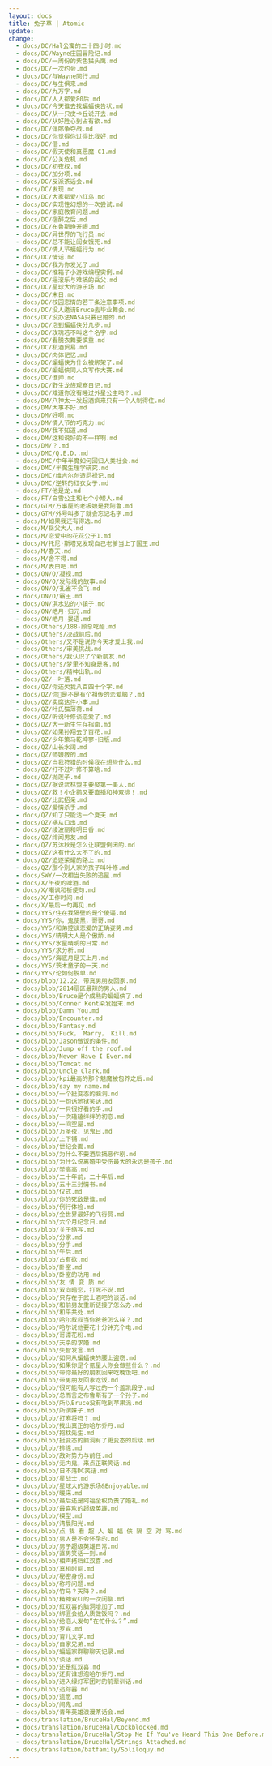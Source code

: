 ```yaml
---
layout: docs
title: 兔子草 | Atomic
update: 
change:
  - docs/DC/Hal公寓的二十四小时.md
  - docs/DC/Wayne庄园冒险记.md
  - docs/DC/一周份的紫色猫头鹰.md
  - docs/DC/一次约会.md
  - docs/DC/与Wayne同行.md
  - docs/DC/与生俱来.md
  - docs/DC/九万字.md
  - docs/DC/人人都爱80后.md
  - docs/DC/今天谁去找蝙蝠侠告状.md
  - docs/DC/从一只皮卡丘说开去.md
  - docs/DC/从好胜心到占有欲.md
  - docs/DC/伴郎争夺战.md
  - docs/DC/你觉得你过得比我好.md
  - docs/DC/借.md
  - docs/DC/假天使和真恶魔-C1.md
  - docs/DC/公关危机.md
  - docs/DC/初夜权.md
  - docs/DC/加分项.md
  - docs/DC/反派茶话会.md
  - docs/DC/发现.md
  - docs/DC/大家都爱小红鸟.md
  - docs/DC/实现性幻想的一次尝试.md
  - docs/DC/家庭教育问题.md
  - docs/DC/宿醉之后.md
  - docs/DC/布鲁斯睁开眼.md
  - docs/DC/异世界的飞行员.md
  - docs/DC/总不能让闺女饿死.md
  - docs/DC/情人节蝙蝠行为.md
  - docs/DC/情话.md
  - docs/DC/我为你发光了.md
  - docs/DC/推箱子小游戏编程实例.md
  - docs/DC/摇滚乐与难搞的岳父.md
  - docs/DC/星球大的游乐场.md
  - docs/DC/末日.md
  - docs/DC/校园恋情的若干条注意事项.md
  - docs/DC/没人邀请Bruce去毕业舞会.md
  - docs/DC/没办法NASA只要已婚的.md
  - docs/DC/泡到蝙蝠侠分几步.md
  - docs/DC/玫瑰若不叫这个名字.md
  - docs/DC/看脱衣舞要慎重.md
  - docs/DC/私酒贸易.md
  - docs/DC/肉体记忆.md
  - docs/DC/蝙蝠侠为什么被绑架了.md
  - docs/DC/蝙蝠侠同人文写作大赛.md
  - docs/DC/谁帅.md
  - docs/DC/野生龙族观察日记.md
  - docs/DC/难道你没有睡过外星公主吗？.md
  - docs/DM/八神太一发起酒疯来只有一个人制得住.md
  - docs/DM/大事不好.md
  - docs/DM/好啊.md
  - docs/DM/情人节的巧克力.md
  - docs/DM/我不知道.md
  - docs/DM/这和说好的不一样啊.md
  - docs/DM/？.md
  - docs/DMC/Q.E.D..md
  - docs/DMC/中年半魔如何回归人类社会.md
  - docs/DMC/半魔生理学研究.md
  - docs/DMC/维吉尔创造尼禄记.md
  - docs/DMC/逆转的红衣女子.md
  - docs/FT/他是龙.md
  - docs/FT/白雪公主和七个小矮人.md
  - docs/GTM/万事屋的老板娘是我阿鲁.md
  - docs/GTM/外号叫多了就会忘记名字.md
  - docs/M/如果我还有得选.md
  - docs/M/岳父大人.md
  - docs/M/恋爱中的花花公子1.md
  - docs/M/托尼·斯塔克发现自己老爹当上了国王.md
  - docs/M/春天.md
  - docs/M/舍不得.md
  - docs/M/表白吧.md
  - docs/ON/O/凝视.md
  - docs/ON/O/发际线的故事.md
  - docs/ON/O/孔雀不会飞.md
  - docs/ON/O/霸王.md
  - docs/ON/淇水边的小镇子.md
  - docs/ON/皓月·归元.md
  - docs/ON/皓月·晏语.md
  - docs/Others/188-顾总吃醋.md
  - docs/Others/决战前后.md
  - docs/Others/又不是说你今天才爱上我.md
  - docs/Others/审美挑战.md
  - docs/Others/我认识了个新朋友.md
  - docs/Others/梦里不知身是客.md
  - docs/Others/精神出轨.md
  - docs/QZ/一叶落.md
  - docs/QZ/你还欠我八百四十个字.md
  - docs/QZ/你🐧是不是有个祖传的恋爱脑？.md
  - docs/QZ/卖腐这件小事.md
  - docs/QZ/叶氏猫薄荷.md
  - docs/QZ/听说叶修谈恋爱了.md
  - docs/QZ/大一新生生存指南.md
  - docs/QZ/如果孙翔去了百花.md
  - docs/QZ/少年策马乾坤寥-旧版.md
  - docs/QZ/山长水阔.md
  - docs/QZ/师娘教的.md
  - docs/QZ/当我狩猎的时候我在想些什么.md
  - docs/QZ/打不过叶修不算啥.md
  - docs/QZ/抛莲子.md
  - docs/QZ/据说武林盟主要娶第一美人.md
  - docs/QZ/救！小企鹅又要直播和神双排！.md
  - docs/QZ/比武招亲.md
  - docs/QZ/爱情杀手.md
  - docs/QZ/知了只能活一个夏天.md
  - docs/QZ/祸从口出.md
  - docs/QZ/绫波丽和明日香.md
  - docs/QZ/绯闻男友.md
  - docs/QZ/苏沐秋是怎么让联盟倒闭的.md
  - docs/QZ/这有什么大不了的.md
  - docs/QZ/追逐荣耀的路上.md
  - docs/QZ/那个别人家的孩子叫叶修.md
  - docs/SWY/一次相当失败的追星.md
  - docs/X/午夜的啤酒.md
  - docs/X/嘲讽和祈使句.md
  - docs/X/工作时间.md
  - docs/X/最后一句再见.md
  - docs/YYS/住在我隔壁的是个傻逼.md
  - docs/YYS/你，鬼使黑，哥哥.md
  - docs/YYS/和弟控谈恋爱的正确姿势.md
  - docs/YYS/晴明大人是个傲娇.md
  - docs/YYS/水星晴明的日常.md
  - docs/YYS/求分析.md
  - docs/YYS/海底月是天上月.md
  - docs/YYS/茨木童子的一天.md
  - docs/YYS/论如何脱单.md
  - docs/blob/12.22，带真男朋友回家.md
  - docs/blob/2814扇区最辣的男人.md
  - docs/blob/Bruce是个成熟的蝙蝠侠了.md
  - docs/blob/Conner Kent染发始末.md
  - docs/blob/Damn You.md
  - docs/blob/Encounter.md
  - docs/blob/Fantasy.md
  - docs/blob/Fuck， Marry， Kill.md
  - docs/blob/Jason做饭的条件.md
  - docs/blob/Jump off the roof.md
  - docs/blob/Never Have I Ever.md
  - docs/blob/Tomcat.md
  - docs/blob/Uncle Clark.md
  - docs/blob/kpi最高的那个魅魔被包养之后.md
  - docs/blob/say my name.md
  - docs/blob/一个挺变态的脑洞.md
  - docs/blob/一句话地狱笑话.md
  - docs/blob/一只很好看的手.md
  - docs/blob/一次磕磕绊绊的初恋.md
  - docs/blob/一间空屋.md
  - docs/blob/万圣夜，见鬼日.md
  - docs/blob/上下铺.md
  - docs/blob/世纪会面.md
  - docs/blob/为什么不要酒后搞恶作剧.md
  - docs/blob/为什么说离婚中受伤最大的永远是孩子.md
  - docs/blob/举高高.md
  - docs/blob/二十年前，二十年后.md
  - docs/blob/五十三封情书.md
  - docs/blob/仪式.md
  - docs/blob/你的死敌是谁.md
  - docs/blob/例行体检.md
  - docs/blob/全世界最好的飞行员.md
  - docs/blob/六个月纪念日.md
  - docs/blob/关于缩写.md
  - docs/blob/分家.md
  - docs/blob/分手.md
  - docs/blob/午后.md
  - docs/blob/占有欲.md
  - docs/blob/卧室.md
  - docs/blob/卧室的功用.md
  - docs/blob/友 情 变 质.md
  - docs/blob/双向暗恋，打死不说.md
  - docs/blob/只存在于武士酒吧的谈话.md
  - docs/blob/和前男友重新链接了怎么办.md
  - docs/blob/和平共处.md
  - docs/blob/哈尔叔叔当你爸爸怎么样？.md
  - docs/blob/哈尔说他要花十分钟充个电.md
  - docs/blob/哥谭花粉.md
  - docs/blob/天杀的求婚.md
  - docs/blob/失智发言.md
  - docs/blob/如何从蝙蝠侠的腰上盗窃.md
  - docs/blob/如果你是个氪星人你会做些什么？.md
  - docs/blob/带你最好的朋友回来吃晚饭吧.md
  - docs/blob/带男朋友回家吃饭.md
  - docs/blob/很可能有人写过的一个盖凯段子.md
  - docs/blob/总而言之布鲁斯有了一个孙子.md
  - docs/blob/所以Bruce没有吃到苹果派.md
  - docs/blob/所谓妹子.md
  - docs/blob/打麻将吗？.md
  - docs/blob/找出真正的哈尔乔丹.md
  - docs/blob/抱枕先生.md
  - docs/blob/挺变态的脑洞有了更变态的后续.md
  - docs/blob/排练.md
  - docs/blob/敌对势力与前任.md
  - docs/blob/无内鬼，来点正联笑话.md
  - docs/blob/日不落DC笑话.md
  - docs/blob/星战士.md
  - docs/blob/星球大的游乐场&Enjoyable.md
  - docs/blob/暖床.md
  - docs/blob/最后还是阿福全权负责了婚礼.md
  - docs/blob/最喜欢的超级英雄.md
  - docs/blob/模型.md
  - docs/blob/清晨阳光.md
  - docs/blob/点 我 看 超 人 蝙 蝠 侠 隔 空 对 骂.md
  - docs/blob/男人是不会怀孕的.md
  - docs/blob/男子超级英雄日常.md
  - docs/blob/直男笑话一则.md
  - docs/blob/相声搭档红双喜.md
  - docs/blob/真相时间.md
  - docs/blob/秘密身份.md
  - docs/blob/称呼问题.md
  - docs/blob/竹马？天降？.md
  - docs/blob/精神双红的一次闲聊.md
  - docs/blob/红双喜的脑洞增加了.md
  - docs/blob/绑匪会给人质做饭吗？.md
  - docs/blob/给恋人发句“在忙什么？”.md
  - docs/blob/罗宾.md
  - docs/blob/育儿文学.md
  - docs/blob/自家兄弟.md
  - docs/blob/蝙蝠家群聊聊天记录.md
  - docs/blob/谈话.md
  - docs/blob/还是红双喜.md
  - docs/blob/还有谁想泡哈尔乔丹.md
  - docs/blob/进入绿灯军团时的前辈训话.md
  - docs/blob/追踪器.md
  - docs/blob/遗愿.md
  - docs/blob/闹鬼.md
  - docs/blob/青年英雄浪漫茶话会.md
  - docs/translation/BruceHal/Beyond.md
  - docs/translation/BruceHal/Cockblocked.md
  - docs/translation/BruceHal/Stop Me If You've Heard This One Before.md
  - docs/translation/BruceHal/Strings Attached.md
  - docs/translation/batfamily/Soliloquy.md
---
```


